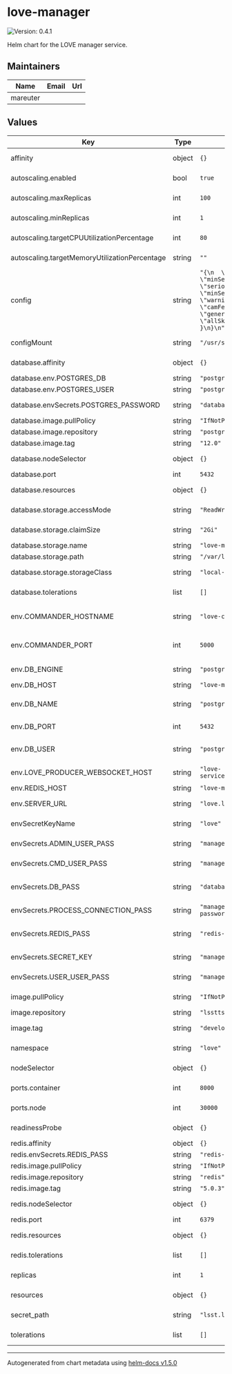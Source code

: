 # love-manager

![Version: 0.4.1](https://img.shields.io/badge/Version-0.4.1-informational?style=flat-square)

Helm chart for the LOVE manager service.

## Maintainers

| Name | Email | Url |
| ---- | ------ | --- |
| mareuter |  |  |

## Values

| Key | Type | Default | Description |
|-----|------|---------|-------------|
| affinity | object | `{}` | Affinity rules for the LOVE manager pods |
| autoscaling.enabled | bool | `true` | Whether automatic horizontal scaling is active |
| autoscaling.maxReplicas | int | `100` | The allowed maximum number of replicas |
| autoscaling.minReplicas | int | `1` | The allowed minimum number of replicas |
| autoscaling.targetCPUUtilizationPercentage | int | `80` | The percentage of CPU utilization that will trigger the scaling |
| autoscaling.targetMemoryUtilizationPercentage | string | `""` | (int) The percentage of memory utilization that will trigger the scaling |
| config | string | `"{\n  \"alarms\": {\n    \"minSeveritySound\": \"serious\",\n    \"minSeverityNotification\": \"warning\"\n  },\n  \"camFeeds\": {\n    \"generic\": \"/gencam\",\n    \"allSky\": \"/gencam\"\n  }\n}\n"` | The specification of the LOVE manager configuration (JSON) |
| configMount | string | `"/usr/src/love/manager/config"` | The container path to mount the LOVE manager configuration |
| database.affinity | object | `{}` | Affinity rules for the LOVE database pods |
| database.env.POSTGRES_DB | string | `"postgres"` | Define the database type |
| database.env.POSTGRES_USER | string | `"postgres"` | Define the database user |
| database.envSecrets.POSTGRES_PASSWORD | string | `"database-password"` | The database password secret key name |
| database.image.pullPolicy | string | `"IfNotPresent"` | The pull policy for the database image |
| database.image.repository | string | `"postgres"` | The database image to use |
| database.image.tag | string | `"12.0"` | The tag to use for the database image |
| database.nodeSelector | object | `{}` | Node selection rules for the LOVE database pods |
| database.port | int | `5432` | The database port number |
| database.resources | object | `{}` | Resource specifications for the LOVE database pods |
| database.storage.accessMode | string | `"ReadWriteMany"` | The access mode for the database storage |
| database.storage.claimSize | string | `"2Gi"` | The size of the database storage request |
| database.storage.name | string | `"love-manager-database"` | Label for the database storage point |
| database.storage.path | string | `"/var/lib/postgresql/data"` | Path within the running container |
| database.storage.storageClass | string | `"local-store"` | The storage class to request the disk allocation from |
| database.tolerations | list | `[]` | Toleration specifications for the LOVE database pods |
| env.COMMANDER_HOSTNAME | string | `"love-commander-service"` | Label for the LOVE commander service. Must match the one spcified in the LOVE commander chart |
| env.COMMANDER_PORT | int | `5000` | Port number for the LOVE commander service. Must match the one spcified in the LOVE commander chart |
| env.DB_ENGINE | string | `"postgresql"` | The type of database engine being used for the LOVE manager |
| env.DB_HOST | string | `"love-manager-database-service"` | The name of the database service |
| env.DB_NAME | string | `"postgres"` | The name of the database being used for the LOVE manager. Must match `database.env.POSTGRES_DB` |
| env.DB_PORT | int | `5432` | The port for the database Must match `database.port` |
| env.DB_USER | string | `"postgres"` | The database user needed for access from the LOVE manager. Must match `database.env.POSTGRES_USER` |
| env.LOVE_PRODUCER_WEBSOCKET_HOST | string | `"love-service/manager/ws/subscription"` | The URL path for the LOVE producer websocket host |
| env.REDIS_HOST | string | `"love-manager-redis-service"` | The name of the redis service |
| env.SERVER_URL | string | `"love.lsst.local"` | The external URL from the NGINX server for LOVE |
| envSecretKeyName | string | `"love"` | The top-level secret key name that houses the rest of the secrets |
| envSecrets.ADMIN_USER_PASS | string | `"manager-admin-user-password"` | The LOVE manager admin user password secret key name |
| envSecrets.CMD_USER_PASS | string | `"manager-cmd-user-password"` | The LOVE manager cmd_user user password secret key name |
| envSecrets.DB_PASS | string | `"database-password"` | The database password secret key name. Must match `database.envSecrets.POSTGRES_PASSWORD` |
| envSecrets.PROCESS_CONNECTION_PASS | string | `"manager-process-connection-password"` | The LOVE manager process connection password secret key name |
| envSecrets.REDIS_PASS | string | `"redis-password"` | The redis password secret key name. Must match `redis.envSecrets.REDIS_PASS` |
| envSecrets.SECRET_KEY | string | `"manager-secret-key"` | The LOVE manager secret secret key name |
| envSecrets.USER_USER_PASS | string | `"manager-user-user-password"` | The LOVE manager user user password secret key name |
| image.pullPolicy | string | `"IfNotPresent"` | The pull policy on the LOVE manager image |
| image.repository | string | `"lsstts/love-manager"` | The LOVE manager image to use |
| image.tag | string | `"develop"` | The tag to use for the LOVE manager image |
| namespace | string | `"love"` | The overall namespace for the application |
| nodeSelector | object | `{}` | Node selection rules for the LOVE manager pods |
| ports.container | int | `8000` | The port on the container for normal communications |
| ports.node | int | `30000` | The port on the node for normal communcations |
| readinessProbe | object | `{}` | Configuration for the LOVE manager pods readiness probe |
| redis.affinity | object | `{}` | Affinity rules for the LOVE redis pods |
| redis.envSecrets.REDIS_PASS | string | `"redis-password"` | The redis password secret key name |
| redis.image.pullPolicy | string | `"IfNotPresent"` | The pull policy for the redis image |
| redis.image.repository | string | `"redis"` | The redis image to use |
| redis.image.tag | string | `"5.0.3"` | The tag to use for the redis image |
| redis.nodeSelector | object | `{}` | Node selection rules for the LOVE redis pods |
| redis.port | int | `6379` | The redis port number |
| redis.resources | object | `{}` | Resource specifications for the LOVE redis pods |
| redis.tolerations | list | `[]` | Toleration specifications for the LOVE redis pods |
| replicas | int | `1` | Set the default number of LOVE manager pod replicas |
| resources | object | `{}` | Resource specifications for the LOVE manager pods |
| secret_path | string | `"lsst.local"` | The site-specific path to find Vault secrets |
| tolerations | list | `[]` | Toleration specifications for the LOVE manager pods |

----------------------------------------------
Autogenerated from chart metadata using [helm-docs v1.5.0](https://github.com/norwoodj/helm-docs/releases/v1.5.0)

